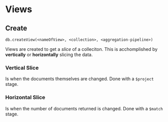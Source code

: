# Views

## Create

`db.createView(<nameOfView>, <collection>, <aggregation-pipeline>)`

Views are created to get a _slice_ of a colleciton. This is acchomplished by **vertically** or **horizontally** slicing the data.

### Vertical Slice

Is when the documents themselves are changed. Done with a `$project` stage.

### Horizontal Slice

Is when the number of documents returned is changed. Done with a `$match` stage.
